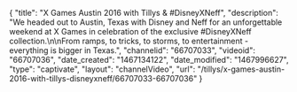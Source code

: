 {
    "title": "X Games Austin 2016 with Tillys & #DisneyXNeff",
    "description": "We headed out to Austin, Texas with Disney and Neff for an unforgettable weekend at X Games in celebration of the exclusive #DisneyXNeff collection.\n\nFrom ramps, to tricks, to storms, to entertainment - everything is bigger in Texas.",
    "channelid": "66707033",
    "videoid": "66707036",
    "date_created": "1467134122",
    "date_modified": "1467996627",
    "type": "captivate",
    "layout": "channelVideo",
    "url": "\/tillys\/x-games-austin-2016-with-tillys-disneyxneff\/66707033-66707036"
}